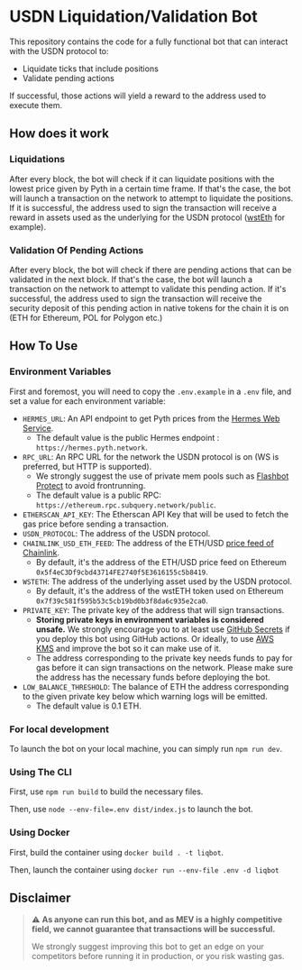 # USDN Liquidation/Validation Bot

This repository contains the code for a fully functional bot that can interact with the USDN protocol to:
* Liquidate ticks that include positions
* Validate pending actions

If successful, those actions will yield a reward to the address used to execute them.

## How does it work

### Liquidations

After every block, the bot will check if it can liquidate positions with the lowest price given by Pyth in a certain time frame.
If that's the case, the bot will launch a transaction on the network to attempt to liquidate the positions.
If it is successful, the address used to sign the transaction will receive a reward in assets used as the underlying for the USDN protocol ([wstEth](https://www.coingecko.com/en/coins/wrapped-steth) for example).

### Validation Of Pending Actions

After every block, the bot will check if there are pending actions that can be validated in the next block.
If that's the case, the bot will launch a transaction on the network to attempt to validate this pending action.
If it's successful, the address used to sign the transaction will receive the security deposit of this pending action in native tokens for the chain it is on (ETH for Ethereum, POL for Polygon etc.)

## How To Use

### Environment Variables

First and foremost, you will need to copy the `.env.example` in a `.env` file, and set a value for each environment variable:
* `HERMES_URL`: An API endpoint to get Pyth prices from the [Hermes Web Service](https://docs.pyth.network/price-feeds/how-pyth-works/hermes).
  * The default value is the public Hermes endpoint : `https://hermes.pyth.network`.
* `RPC_URL`: An RPC URL for the network the USDN protocol is on (WS is preferred, but HTTP is supported).
  * We strongly suggest the use of private mem pools such as [Flashbot Protect](https://docs.flashbots.net/flashbots-protect/overview) to avoid frontrunning.
  * The default value is a public RPC: `https://ethereum.rpc.subquery.network/public`.
* `ETHERSCAN_API_KEY`: The Etherscan API Key that will be used to fetch the gas price before sending a transaction.
* `USDN_PROTOCOL`: The address of the USDN protocol.
* `CHAINLINK_USD_ETH_FEED`: The address of the ETH/USD [price feed of Chainlink](https://docs.chain.link/data-feeds/price-feeds/addresses).
  * By default, it's the address of the ETH/USD price feed on Ethereum `0x5f4eC3Df9cbd43714FE2740f5E3616155c5b8419`.
* `WSTETH`: The address of the underlying asset used by the USDN protocol.
  * By default, it's the address of the wstETH token used on Ethereum `0x7f39c581f595b53c5cb19bd0b3f8da6c935e2ca0`.
* `PRIVATE_KEY`: The private key of the address that will sign transactions.
  * **Storing private keys in environment variables is considered unsafe.** We strongly encourage you to at least use [GitHub Secrets](https://docs.github.com/en/actions/security-for-github-actions/security-guides/using-secrets-in-github-actions) if you deploy this bot using GitHub actions. Or ideally, to use [AWS KMS](https://aws.amazon.com/kms/) and improve the bot so it can make use of it.
  * The address corresponding to the private key needs funds to pay for gas before it can sign transactions on the network. Please make sure the address has the necessary funds before deploying the bot.
* `LOW_BALANCE_THRESHOLD`: The balance of ETH the address corresponding to the given private key below which warning logs will be emitted.
  * The default value is 0.1 ETH.

### For local development

To launch the bot on your local machine, you can simply run `npm run dev`.

### Using The CLI

First, use `npm run build` to build the necessary files.

Then, use `node --env-file=.env dist/index.js` to launch the bot.

### Using Docker

First, build the container using `docker build . -t liqbot`.

Then, launch the container using `docker run --env-file .env -d liqbot`

## Disclaimer

> ⚠️ **As anyone can run this bot, and as MEV is a highly competitive field, we cannot guarantee that transactions will be successful.**
>
> We strongly suggest improving this bot to get an edge on your competitors before running it in production, or you risk wasting gas.